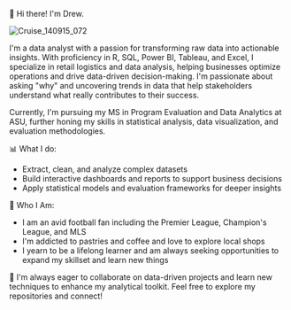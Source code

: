 👋 Hi there! I'm Drew.

![Cruise_140915_072](https://github.com/user-attachments/assets/970e1a7a-e572-4947-8ef2-4705f9a8a041)

I'm a data analyst with a passion for transforming raw data into actionable insights. With proficiency in R, SQL, Power BI, Tableau, and Excel, I specialize in retail logistics and data analysis, helping businesses optimize operations and drive data-driven decision-making. I'm passionate about asking "why" and uncovering trends in data that help stakeholders understand what really contributes to their success.

Currently, I'm pursuing my MS in Program Evaluation and Data Analytics at ASU, further honing my skills in statistical analysis, data visualization, and evaluation methodologies.

📊 What I do:

- Extract, clean, and analyze complex datasets
- Build interactive dashboards and reports to support business decisions
- Apply statistical models and evaluation frameworks for deeper insights

💬 Who I Am:

- I am an avid football fan including the Premier League, Champion's League, and MLS
- I'm addicted to pastries and coffee and love to explore local shops
- I yearn to be a lifelong learner and am always seeking opportunities to expand my skillset and learn new things

🚀 I'm always eager to collaborate on data-driven projects and learn new techniques to enhance my analytical toolkit. Feel free to explore my repositories and connect!

<!--
**drewradovich/drewradovich** is a ✨ _special_ ✨ repository because its `README.md` (this file) appears on your GitHub profile.

Here are some ideas to get you started:

- 🔭 I’m currently working on ...
- 🌱 I’m currently learning ...
- 👯 I’m looking to collaborate on ...
- 🤔 I’m looking for help with ...
- 💬 Ask me about ...
- 📫 How to reach me: ...
- 😄 Pronouns: ...
- ⚡ Fun fact: ...
-->
